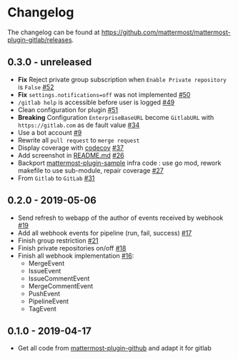 # Changelog

The changelog can be found at https://github.com/mattermost/mattermost-plugin-gitlab/releases.

## 0.3.0 - unreleased

- **Fix** Reject private group subscription when `Enable Private repository` is `False` [#52](https://github.com/manland/mattermost-plugin-gitlab/pull/52)
- **Fix** `settings.notifications=off` was not implemented [#50](https://github.com/manland/mattermost-plugin-gitlab/pull/50)
- `/gitlab help` is accessible before user is logged [#49](https://github.com/manland/mattermost-plugin-gitlab/pull/49)
- Clean configuration for plugin [#51](https://github.com/manland/mattermost-plugin-gitlab/pull/51)
- **Breaking** Configuration `EnterpriseBaseURL` become `GitlabURL` with `https://gitlab.com` as de fault value [#34](https://github.com/manland/mattermost-plugin-gitlab/pull/34)
- Use a bot account [#9](https://github.com/manland/mattermost-plugin-gitlab/pull/9)
- Rewrite all `pull request` to `merge request`
- Display coverage with [codecov](https://codecov.io) [#37](https://github.com/manland/mattermost-plugin-gitlab/pull/37)
- Add screenshot in [README.md](https://github.com/manland/mattermost-plugin-gitlab/blob/master/README.md) [#26](https://github.com/manland/mattermost-plugin-gitlab/pull/26)
- Backport [mattermost-plugin-sample](https://github.com/mattermost/mattermost-plugin-sample/) infra code : use go mod, rework makefile to use sub-module, repair coverage [#27](https://github.com/manland/mattermost-plugin-gitlab/pull/27)
- From `Gitlab` to `GitLab` [#31](https://github.com/manland/mattermost-plugin-gitlab/pull/31)

## 0.2.0 - 2019-05-06

- Send refresh to webapp of the author of events received by webhook [#19](https://github.com/manland/mattermost-plugin-gitlab/pull/19)
- Add all webhook events for pipeline (run, fail, success) [#17](https://github.com/manland/mattermost-plugin-gitlab/pull/17)
- Finish group restriction [#21](https://github.com/manland/mattermost-plugin-gitlab/pull/21)
- Finish private repositories on/off [#18](https://github.com/manland/mattermost-plugin-gitlab/pull/18)
- Finish all webhook implementation [#16](https://github.com/manland/mattermost-plugin-gitlab/pull/16): 
    - MergeEvent
    - IssueEvent
    - IssueCommentEvent
    - MergeCommentEvent
    - PushEvent
    - PipelineEvent
    - TagEvent

## 0.1.0 - 2019-04-17

- Get all code from [mattermost-plugin-github](https://github.com/mattermost/mattermost-plugin-github/) and adapt it for gitlab
